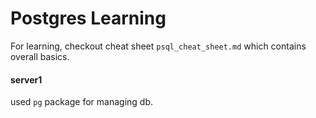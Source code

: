 # Postgres Learning
For learning, checkout cheat sheet `psql_cheat_sheet.md` which contains overall basics.

#### server1
used `pg` package for managing db.
